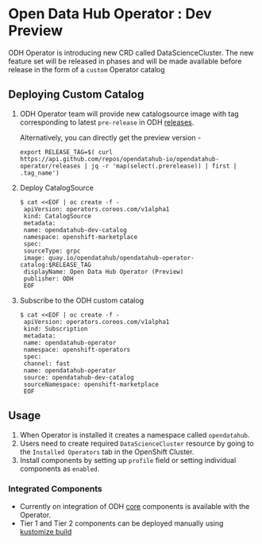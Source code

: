 # Open Data Hub Operator : Dev Preview

ODH Operator is introducing new CRD called DataScienceCluster. The new feature set will be
released in phases and will be made available before release in the form of a `custom` Operator catalog

## Deploying Custom Catalog

1. ODH Operator team will provide new catalogsource image with tag corresponding to latest `pre-release` in ODH [releases](https://github.com/opendatahub-io/opendatahub-operator/releases).

   Alternatively, you can directly get the preview version -
   ```console
   export RELEASE_TAG=$( curl https://api.github.com/repos/opendatahub-io/opendatahub-operator/releases | jq -r 'map(select(.prerelease)) | first | .tag_name')
   ```
2. Deploy CatalogSource

   ```console
   $ cat <<EOF | oc create -f -
    apiVersion: operators.coreos.com/v1alpha1
    kind: CatalogSource
    metadata:
    name: opendatahub-dev-catalog
    namespace: openshift-marketplace
    spec:
    sourceType: grpc
    image: quay.io/opendatahub/opendatahub-operator-catalog:$RELEASE_TAG
    displayName: Open Data Hub Operator (Preview)
    publisher: ODH
    EOF

   ```
3. Subscribe to the ODH custom catalog
   ```console
   $ cat <<EOF | oc create -f -
    apiVersion: operators.coreos.com/v1alpha1
    kind: Subscription
    metadata:
    name: opendatahub-operator
    namespace: openshift-operators
    spec:
    channel: fast
    name: opendatahub-operator
    source: opendatahub-dev-catalog
    sourceNamespace: openshift-marketplace
    EOF
   ```

## Usage

1. When Operator is installed it creates a namespace called `opendatahub`.
2. Users need to create required `DataScienceCluster` resource by going to the `Installed Operators` tab in the OpenShift Cluster.
3. Install components by setting up `profile` field or setting individual components as `enabled`.

### Integrated Components

- Currently on integration of ODH [core](https://opendatahub.io/docs/tiered-components/) components is available with the Operator. 
- Tier 1 and Tier 2 components can be deployed manually using [kustomize build](https://kubectl.docs.kubernetes.io/references/kustomize/cmd/build/)
